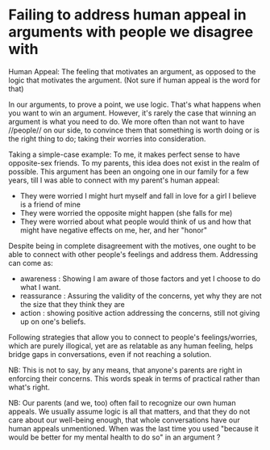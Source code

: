 # Failing to address human appeal in arguments with people we disagree with

Human Appeal: The feeling that motivates an argument, as opposed to the logic that motivates the argument. (Not sure if human appeal is the word for that)

In our arguments, to prove a point, we use logic. That's what happens when you want to win an argument.  However, it's rarely the case that winning an argument is what you need to do. We more often than not want  to have //people// on our side, to convince them that something is worth doing or is the right thing to do; taking their worries into consideration.

Taking a simple-case example:
To me, it makes perfect sense to have opposite-sex friends. To my parents, this idea does not exist in the realm of possible. This argument has been an ongoing one in our family for a few years, till I was able to connect with my parent's human appeal: 
- They were worried I might hurt myself and fall in love for a girl I believe is a friend of mine
- They were worried the opposite might happen (she falls for me)
-  They were worried about what people would think of us and how that might have negative effects on me, her, and her "honor"

Despite being in complete disagreement with the motives, one ought to be able to connect with other people's feelings and address them. Addressing can come as: 
- awareness : Showing I am aware of those factors and yet I choose to do what I want.
- reassurance : Assuring the validity of the concerns, yet why they are not the size that they think they are
- action : showing positive action addressing the concerns, still not giving up on one's beliefs.

Following strategies that allow you to connect to people's feelings/worries, which are purely illogical, yet are as relatable as any human feeling, helps bridge gaps in conversations, even if not reaching a solution.

NB: This is not to say, by any means, that anyone's parents are right in enforcing their concerns. This words speak in terms of practical rather than what's right.

NB: Our parents (and we, too) often fail to recognize our own human appeals. We usually assume logic is all that matters, and that they do not care about our well-being enough, that whole conversations have our human appeals unmentioned. When was the last time you used "because it would be better for my mental health to do so" in an argument ?
